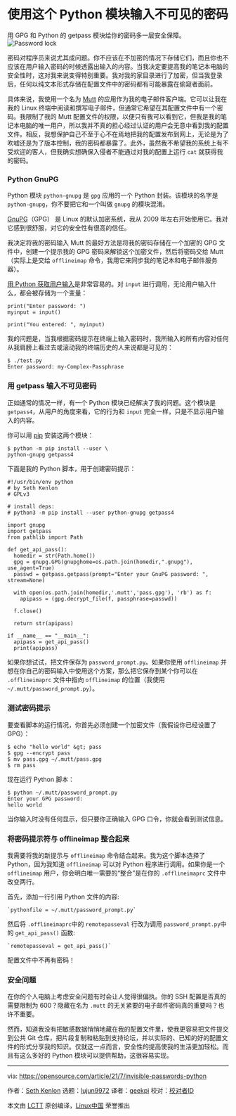[#]: subject: (Enter invisible passwords using this Python module)
[#]: via: (https://opensource.com/article/21/7/invisible-passwords-python)
[#]: author: (Seth Kenlon https://opensource.com/users/seth)
[#]: collector: (lujun9972)
[#]: translator: (geekpi)
[#]: reviewer: ( )
[#]: publisher: ( )
[#]: url: ( )

使用这个 Python 模块输入不可见的密码
======
用 GPG 和 Python 的 getpass 模块给你的密码多一层安全保障。
![Password lock][1]

密码对程序员来说尤其成问题。你不应该在不加密的情况下存储它们，而且你也不应该在用户输入密码的时候透露出输入的内容。当我决定要提高我的笔记本电脑的安全性时，这对我来说变得特别重要。我对我的家目录进行了加密，但当我登录后，任何以纯文本形式存储在配置文件中的密码都有可能暴露在偷窥者面前。

具体来说，我使用一个名为 [Mutt][2] 的应用作为我的电子邮件客户端。它可以让我在我的 Linux 终端中阅读和撰写电子邮件，但通常它希望在其配置文件中有一个密码。我限制了我的 Mutt 配置文件的权限，以便只有我可以看到它，但我是我的笔记本电脑的唯一用户，所以我并不真的担心经过认证的用户会无意中看到我的配置文件。相反，我想保护自己不至于心不在焉地把我的配置发布到网上，无论是为了吹嘘还是为了版本控制，我的密码都暴露了。此外，虽然我不希望我的系统上有不受欢迎的客人，但我确实想确保入侵者不能通过对我的配置上运行 `cat` 就获得我的密码。

### Python GnuPG

Python 模块 `python-gnupg` 是 `gpg` 应用的一个 Python 封装。该模块的名字是 `python-gnupg`，你不要把它和一个叫做 `gnupg` 的模块混淆。

[GnuPG][3]（GPG） 是 Linux 的默认加密系统，我从 2009 年左右开始使用它。我对它感到很舒服，对它的安全性有很高的信任。

我决定将我的密码输入 Mutt 的最好方法是将我的密码存储在一个加密的 GPG 文件中，创建一个提示我的 GPG 密码来解锁这个加密文件，然后将密码交给 Mutt（实际上是交给 `offlineimap` 命令，我用它来同步我的笔记本和电子邮件服务器）。

[用 Python 获取用户输入][4]是非常容易的。对 `input` 进行调用，无论用户输入什么，都会被存储为一个变量：


```
print("Enter password: ")
myinput = input()

print("You entered: ", myinput)
```

我的问题是，当我根据密码提示在终端上输入密码时，我所输入的所有内容对任何从我肩膀上看过去或滚动我的终端历史的人来说都是可见的：


```
$ ./test.py
Enter password: my-Complex-Passphrase
```

### 用 getpass 输入不可见密码

正如通常的情况一样，有一个 Python 模块已经解决了我的问题。这个模块是 `getpass4`，从用户的角度来看，它的行为和 `input` 完全一样，只是不显示用户输入的内容。

你可以用 [pip][5] 安装这两个模块：


```
$ python -m pip install --user \
python-gnupg getpass4
```

下面是我的 Python 脚本，用于创建密码提示：


```
#!/usr/bin/env python
# by Seth Kenlon
# GPLv3

# install deps:
# python3 -m pip install --user python-gnupg getpass4

import gnupg
import getpass
from pathlib import Path

def get_api_pass():
  homedir = str(Path.home())
  gpg = gnupg.GPG(gnupghome=os.path.join(homedir,".gnupg"), use_agent=True)
  passwd = getpass.getpass(prompt="Enter your GnuPG password: ", stream=None)

  with open(os.path.join(homedir,'.mutt','pass.gpg'), 'rb') as f:
    apipass = (gpg.decrypt_file(f, passphrase=passwd))

  f.close()

  return str(apipass)
 
if __name__ == "__main__":
  apipass = get_api_pass()
  print(apipass)
```

如果你想试试，把文件保存为 `password_prompt.py`。如果你使用 `offlineimap` 并想在你自己的密码输入中使用这个方案，那么把它保存到某个你可以在 `.offlineimaprc` 文件中指向 `offlineimap` 的位置（我使用 `~/.mutt/password_prompt.py`）。

### 测试密码提示

要查看脚本的运行情况，你首先必须创建一个加密文件（我假设你已经设置了 GPG）：


```
$ echo "hello world" &gt; pass
$ gpg --encrypt pass
$ mv pass.gpg ~/.mutt/pass.gpg
$ rm pass
```

现在运行 Python 脚本：


```
$ python ~/.mutt/password_prompt.py
Enter your GPG password:
hello world
```

当你输入时没有任何显示，但只要你正确输入 GPG 口令，你就会看到测试信息。

### 将密码提示符与 offlineimap 整合起来

我需要将我的新提示与 `offlineimap` 命令结合起来。我为这个脚本选择了 Python，因为我知道 `offlineimap` 可以对 Python 程序进行调用。如果你是一个 `offlineimap` 用户，你会明白唯一需要的“整合”是在你的 `.offlineimaprc` 文件中改变两行。

首先，添加一行引用 Python 文件的内容:


```
`pythonfile = ~/.mutt/password_prompt.py`
```

然后将 `.offlineimaprc`中的 `remotepasseval` 行改为调用 `password_prompt.py`中的 `get_api_pass()` 函数:

```
`remotepasseval = get_api_pass()`
```

配置文件中不再有密码！

### 安全问题

在你的个人电脑上考虑安全问题有时会让人觉得很偏执。你的 SSH 配置是否真的需要限制为 600？隐藏在名为 `.mutt` 的无关紧要的电子邮件密码真的重要吗？也许不重要。

然而，知道我没有把敏感数据悄悄地藏在我的配置文件里，使我更容易把文件提交到公共 Git 仓库，把片段复制和粘贴到支持论坛，并以实际的、已知的好的配置文件的形式分享我的知识。仅就这一点而言，安全性的提高使我的生活更加轻松。而且有这么多好的 Python 模块可以提供帮助，这很容易实现。

--------------------------------------------------------------------------------

via: https://opensource.com/article/21/7/invisible-passwords-python

作者：[Seth Kenlon][a]
选题：[lujun9972][b]
译者：[geekpi](https://github.com/geekpi)
校对：[校对者ID](https://github.com/校对者ID)

本文由 [LCTT](https://github.com/LCTT/TranslateProject) 原创编译，[Linux中国](https://linux.cn/) 荣誉推出

[a]: https://opensource.com/users/seth
[b]: https://github.com/lujun9972
[1]: https://opensource.com/sites/default/files/styles/image-full-size/public/lead-images/password.jpg?itok=ec6z6YgZ (Password lock)
[2]: http://www.mutt.org/
[3]: https://gnupg.org/
[4]: https://opensource.com/article/20/12/learn-python
[5]: https://opensource.com/article/19/11/python-pip-cheat-sheet
